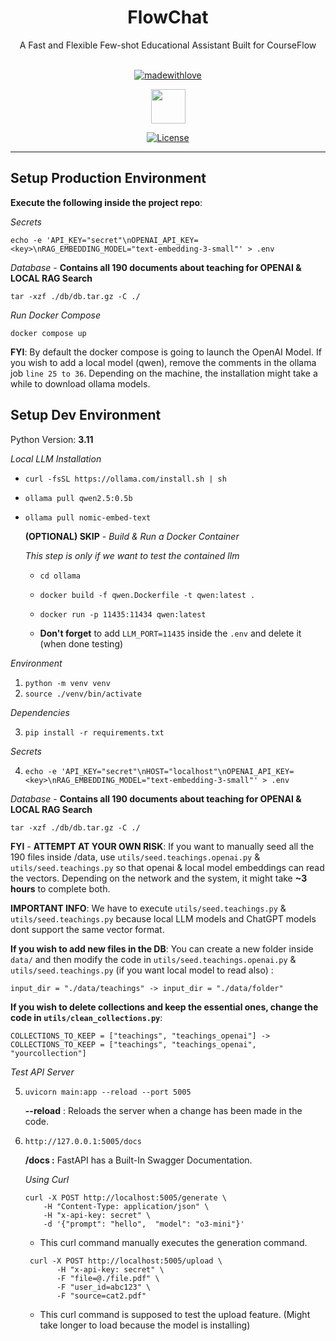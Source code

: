 <div align="center">

<h1>FlowChat</h1>
A Fast and Flexible Few-shot Educational Assistant Built for CourseFlow<br><br>

[![madewithlove](https://img.shields.io/badge/made_with-%E2%9D%A4-red?style=for-the-badge&labelColor=orange)](https://github.com/plutoatsea/courseflow-llm/tree/main)

<a href="https://courseflow.ca/" target="_blank"><img src='https://encrypted-tbn0.gstatic.com/images?q=tbn:ANd9GcQefhO7ftcMeSRkCLyF8MWGV8tubp5KSxuu4g&s' style="width: 55px; height: 55px;" width="55" height="55"/></a>

[![License](https://img.shields.io/badge/LICENSE-Apache-green.svg?style=for-the-badge)](https://github.com/plutoatsea/courseflow-llm/blob/main/llm/LICENSE)

</div>

---

## Setup Production Environment

**Execute the following inside the project repo**:

*Secrets*
```
echo -e 'API_KEY="secret"\nOPENAI_API_KEY=<key>\nRAG_EMBEDDING_MODEL="text-embedding-3-small"' > .env
```

*Database* - **Contains all 190 documents about teaching for OPENAI & LOCAL RAG Search**
```
tar -xzf ./db/db.tar.gz -C ./
```

*Run Docker Compose*
```
docker compose up
```
**FYI**: By default the docker compose is going to launch the OpenAI Model. If you wish to add a local model (qwen), remove the comments in the ollama job `line 25 to 36`. Depending on the machine, the installation might take a while to download ollama models.

## Setup Dev Environment

Python Version: **3.11**

*Local LLM Installation*

- `curl -fsSL https://ollama.com/install.sh | sh`
- `ollama pull qwen2.5:0.5b`
- `ollama pull nomic-embed-text`

    **(OPTIONAL) SKIP** -  *Build & Run a Docker Container* 

    *This step is only if we want to test the contained llm*
    - `cd ollama`
    - `docker build -f qwen.Dockerfile -t qwen:latest .`
    - `docker run -p 11435:11434 qwen:latest`

    - **Don't forget** to add `LLM_PORT=11435` inside the `.env` and delete it (when done testing)

*Environment*

1. `python -m venv venv`
2. `source ./venv/bin/activate`

*Dependencies*

3. `pip install -r requirements.txt`

*Secrets*

4. `echo -e 'API_KEY="secret"\nHOST="localhost"\nOPENAI_API_KEY=<key>\nRAG_EMBEDDING_MODEL="text-embedding-3-small"' > .env`

*Database* - **Contains all 190 documents about teaching for OPENAI & LOCAL RAG Search**
```
tar -xzf ./db/db.tar.gz -C ./
```
**FYI** - **ATTEMPT AT YOUR OWN RISK**: If you want to manually seed all the 190 files inside /data, use `utils/seed.teachings.openai.py` & `utils/seed.teachings.py` so that openai & local model embeddings can read the vectors. Depending on the network and the system, it might take **~3 hours** to complete both.

**IMPORTANT INFO**: We have to execute `utils/seed.teachings.py` & `utils/seed.teachings.py` because local LLM models and ChatGPT models dont support the same vector format.

**If you wish to add new files in the DB**: You can create a new folder inside `data/` and then modify the code in `utils/seed.teachings.openai.py` & `utils/seed.teachings.py` (if you want local model to read also) :
```
input_dir = "./data/teachings" -> input_dir = "./data/folder"
```

**If you wish to delete collections and keep the essential ones, change the code in `utils/clean_collections.py`**:
```
COLLECTIONS_TO_KEEP = ["teachings", "teachings_openai"] -> COLLECTIONS_TO_KEEP = ["teachings", "teachings_openai", "yourcollection"]
```

*Test API Server*

5. `uvicorn main:app --reload --port 5005`

    **--reload** : Reloads the server when a change has been made in the code.

6. `http://127.0.0.1:5005/docs`

    **/docs :** FastAPI has a Built-In Swagger Documentation.

    *Using Curl*
    ```
    curl -X POST http://localhost:5005/generate \
        -H "Content-Type: application/json" \
        -H "x-api-key: secret" \
        -d '{"prompt": "hello",  "model": "o3-mini"}'
    ```
    - This curl command manually executes the generation command.
    ```
     curl -X POST http://localhost:5005/upload \
           -H "x-api-key: secret" \
           -F "file=@./file.pdf" \
           -F "user_id=abc123" \
           -F "source=cat2.pdf"
    ```
    - This curl command is supposed to test the upload feature. (Might take longer to load because the model is installing)